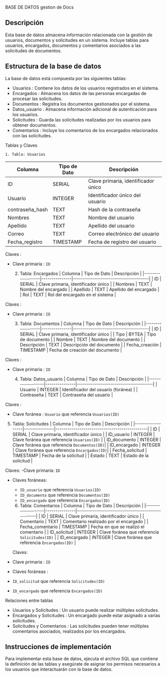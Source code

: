 BASE DE DATOS gestion de Docs

## Descripción
Esta base de datos almacena información relacionada con la gestión de usuarios, documentos y solicitudes en un sistema. Incluye tablas para usuarios, encargados, documentos y comentarios asociados a las solicitudes de documentos.

## Estructura de la base de datos

La base de datos está compuesta por las siguientes tablas:
-   Usuarios  : Contiene los datos de los usuarios registrados en el sistema.
-   Encargados  : Almacena los datos de las personas encargadas de procesar las solicitudes.
-   Documentos  : Registra los documentos gestionados por el sistema.
-   Datos_usuario  : Almacena información adicional de autenticación para los usuarios.
-   Solicitudes  : Guarda las solicitudes realizadas por los usuarios para obtener documentos.
-   Comentarios  : Incluye los comentarios de los encargados relacionados con las solicitudes.

   Tablas y Claves

    1. Tabla: Usuarios
| Columna          | Tipo de Dato  | Descripción                          |
|------------------|---------------|--------------------------------------|
| ID               | SERIAL        | Clave primaria, identificador único  |
| Usuario          | INTEGER       | Identificador único del usuario      |
| contraseña_hash  | TEXT          | Hash de la contraseña                |
| Nombres          | TEXT          | Nombre del usuario                   |
| Apellido         | TEXT          | Apellido del usuario                 |
| Correo           | TEXT          | Correo electrónico del usuario       |
| Fecha_registro   | TIMESTAMP     | Fecha de registro del usuario        |

  Claves  :
-   Clave primaria  : `ID`

    2. Tabla: Encargados
| Columna          | Tipo de Dato  | Descripción                          |
|------------------|---------------|--------------------------------------|
| ID               | SERIAL        | Clave primaria, identificador único  |
| Nombres          | TEXT          | Nombre del encargado                 |
| Apellido         | TEXT          | Apellido del encargado               |
| Rol              | TEXT          | Rol del encargado en el sistema      |

  Claves  :
-   Clave primaria  : `ID`

    3. Tabla: Documentos
| Columna          | Tipo de Dato  | Descripción                          |
|------------------|---------------|--------------------------------------|
| ID               | SERIAL        | Clave primaria, identificador único  |
| Tipo             | BYTEA         | Tipo de documento                    |
| Nombre           | TEXT          | Nombre del documento                 |
| Descripción      | TEXT          | Descripción del documento            |
| Fecha_creación   | TIMESTAMP     | Fecha de creación del documento      |

  Claves  :
-   Clave primaria  : `ID`

    4. Tabla: Datos_usuario
| Columna          | Tipo de Dato  | Descripción                          |
|------------------|---------------|--------------------------------------|
| Usuario          | INTEGER       | Identificador del usuario (foránea)  |
| Contraseña       | TEXT          | Contraseña del usuario               |

  Claves  :
-   Clave foránea  : `Usuario` que referencia `Usuarios(ID)`

   5. Tabla: Solicitudes
| Columna          | Tipo de Dato  | Descripción                                  |
|------------------|---------------|----------------------------------------------|
| ID               | SERIAL        | Clave primaria, identificador único          |
| ID_usuario       | INTEGER       | Clave foránea que referencia `Usuarios(ID)`  |
| ID_documento     | INTEGER       | Clave foránea que referencia `Documentos(ID)`|
| ID_encargado     | INTEGER       | Clave foránea que referencia `Encargados(ID)`|
| Fecha_solicitud  | TIMESTAMP     | Fecha de la solicitud                        |
| Estado           | TEXT          | Estado de la solicitud                      |

  Claves:
-Clave primaria: `ID`
- Claves foráneas: 
  - `ID_usuario` que referencia `Usuarios(ID)`
  - `ID_documento` que referencia `Documentos(ID)`
  - `ID_encargado` que referencia `Encargados(ID)`

   6. Tabla: Comentarios
| Columna           | Tipo de Dato  | Descripción                                      |
|-------------------|---------------|--------------------------------------------------|
| ID                | SERIAL        | Clave primaria, identificador único              |
| Comentario        | TEXT          | Comentario realizado por el encargado            |
| Fecha_comentario  | TIMESTAMP     | Fecha en que se realizó el comentario            |
| ID_solicitud      | INTEGER       | Clave foránea que referencia `Solicitudes(ID)`    |
| ID_encargado      | INTEGER       | Clave foránea que referencia `Encargados(ID)`     |

  Claves:
-   Clave primaria  : `ID`
-   Claves foráneas  : 
  - `ID_solicitud` que referencia `Solicitudes(ID)`
  - `ID_encargado` que referencia `Encargados(ID)`

   Relaciones entre tablas
-   Usuarios   y   Solicitudes  : Un usuario puede realizar múltiples solicitudes.
-   Encargados   y   Solicitudes  : Un encargado puede estar asignado a varias solicitudes.
-   Solicitudes   y   Comentarios  : Las solicitudes pueden tener múltiples comentarios asociados, realizados por los encargados.

## Instrucciones de implementación
Para implementar esta base de datos, ejecuta el archivo SQL que contiene la definición de las tablas y asegúrate de asignar los permisos necesarios a los usuarios que interactuarán con la base de datos.

